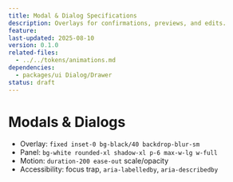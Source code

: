 ```yaml
---
title: Modal & Dialog Specifications
description: Overlays for confirmations, previews, and edits.
feature:
last-updated: 2025-08-10
version: 0.1.0
related-files:
  - ../../tokens/animations.md
dependencies:
  - packages/ui Dialog/Drawer
status: draft
---
```


# Modals & Dialogs

- Overlay: `fixed inset-0 bg-black/40 backdrop-blur-sm`
- Panel: `bg-white rounded-xl shadow-xl p-6 max-w-lg w-full`
- Motion: `duration-200 ease-out` scale/opacity
- Accessibility: focus trap, `aria-labelledby`, `aria-describedby`
